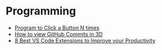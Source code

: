 # Programming
<!-- BLOG-POST-LIST:START -->
- [Program to Click a Button N times](https://matrixread.com/program-to-click-a-button-n-times/)
- [How to view GitHub Commits in 3D](https://matrixread.com/how-to-view-github-commits-in-3d/)
- [8 Best VS Code Extensions to Improve your Productivity](https://matrixread.com/best-vs-code-extension/)
<!-- BLOG-POST-LIST:END -->
